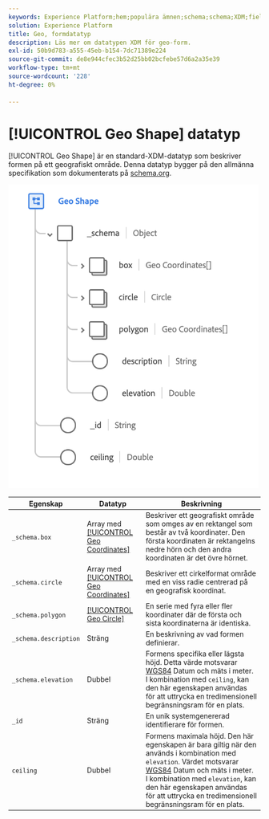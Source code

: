 ```yaml
---
keywords: Experience Platform;hem;populära ämnen;schema;schema;XDM;fields;schemas;Schemas;geo;geo shape;datatype;data type;data type;
solution: Experience Platform
title: Geo, formdatatyp
description: Läs mer om datatypen XDM för geo-form.
exl-id: 50b9d783-a555-45eb-b154-7dc71389e224
source-git-commit: de8e944cfec3b52d25bb02bcfebe57d6a2a35e39
workflow-type: tm+mt
source-wordcount: '228'
ht-degree: 0%

---
```


# [!UICONTROL Geo Shape] datatyp

[!UICONTROL Geo Shape] är en standard-XDM-datatyp som beskriver formen på ett geografiskt område. Denna datatyp bygger på den allmänna specifikation som dokumenterats på [schema.org](https://schema.org/GeoShape).

<img src="../images/data-types/geo-shape.png" width="500" /><br />

| Egenskap | Datatyp | Beskrivning |
| --- | --- | --- |
| `_schema.box` | Array med [[!UICONTROL Geo Coordinates]](./geo-coordinates.md) | Beskriver ett geografiskt område som omges av en rektangel som består av två koordinater. Den första koordinaten är rektangelns nedre hörn och den andra koordinaten är det övre hörnet. |
| `_schema.circle` | Array med [[!UICONTROL Geo Coordinates]](./geo-coordinates.md) | Beskriver ett cirkelformat område med en viss radie centrerad på en geografisk koordinat. |
| `_schema.polygon` | [[!UICONTROL Geo Circle]](./geo-circle.md) | En serie med fyra eller fler koordinater där de första och sista koordinaterna är identiska. |
| `_schema.description` | Sträng | En beskrivning av vad formen definierar. |
| `_schema.elevation` | Dubbel | Formens specifika eller lägsta höjd. Detta värde motsvarar [WGS84](https://gisgeography.com/wgs84-world-geodetic-system/) Datum och mäts i meter. I kombination med `ceiling`, kan den här egenskapen användas för att uttrycka en tredimensionell begränsningsram för en plats. |
| `_id` | Sträng | En unik systemgenererad identifierare för formen. |
| `ceiling` | Dubbel | Formens maximala höjd. Den här egenskapen är bara giltig när den används i kombination med `elevation`. Värdet motsvarar [WGS84](https://gisgeography.com/wgs84-world-geodetic-system/) Datum och mäts i meter. I kombination med `elevation`, kan den här egenskapen användas för att uttrycka en tredimensionell begränsningsram för en plats. |
